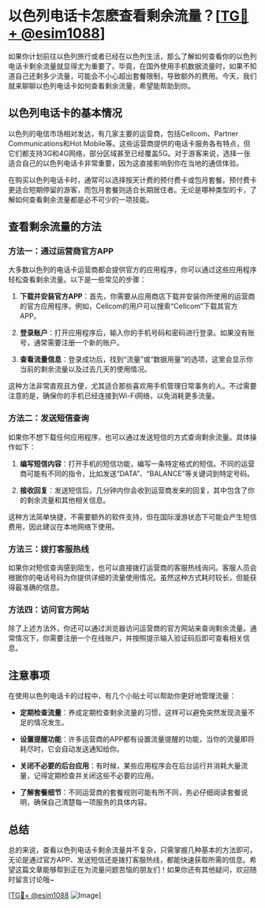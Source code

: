 # 以色列电话卡怎麽查看剩余流量？[[TG💪+ @esim1088](https://t.me/s/esim1088)]

如果你计划前往以色列旅行或者已经在以色列生活，那么了解如何查看你的以色列电话卡剩余流量就显得尤为重要了。毕竟，在国外使用手机数据流量时，如果不知道自己还剩多少流量，可能会不小心超出套餐限制，导致额外的费用。今天，我们就来聊聊以色列电话卡如何查看剩余流量，希望能帮助到你。

## 以色列电话卡的基本情况

以色列的电信市场相对发达，有几家主要的运营商，包括Cellcom、Partner Communications和Hot Mobile等。这些运营商提供的电话卡服务各有特点，但它们都支持3G和4G网络，部分区域甚至已经覆盖5G。对于游客来说，选择一张适合自己的以色列电话卡非常重要，因为这直接影响到你在当地的通信体验。

在购买以色列电话卡时，通常可以选择按天计费的预付费卡或包月套餐。预付费卡更适合短期停留的游客，而包月套餐则适合长期居住者。无论是哪种类型的卡，了解如何查看剩余流量都是必不可少的一项技能。

## 查看剩余流量的方法

### 方法一：通过运营商官方APP

大多数以色列的电话卡运营商都会提供官方的应用程序，你可以通过这些应用程序轻松查看剩余流量。以下是一些常见的步骤：

1. **下载并安装官方APP**：首先，你需要从应用商店下载并安装你所使用的运营商的官方应用程序。例如，Cellcom的用户可以搜索“Cellcom”下载其官方APP。
   
2. **登录账户**：打开应用程序后，输入你的手机号码和密码进行登录。如果没有账号，通常需要注册一个新的账户。

3. **查看流量信息**：登录成功后，找到“流量”或“数据用量”的选项，这里会显示你当前的剩余流量以及过去几天的使用情况。

这种方法非常直观且方便，尤其适合那些喜欢用手机管理日常事务的人。不过需要注意的是，确保你的手机已经连接到Wi-Fi网络，以免消耗更多流量。

### 方法二：发送短信查询

如果你不想下载任何应用程序，也可以通过发送短信的方式查询剩余流量。具体操作如下：

1. **编写短信内容**：打开手机的短信功能，编写一条特定格式的短信。不同的运营商可能有不同的指令，比如发送“DATA”、“BALANCE”等关键词到特定号码。

2. **接收回复**：发送短信后，几分钟内你会收到运营商发来的回复，其中包含了你的剩余流量和其他相关信息。

这种方法简单快捷，不需要额外的软件支持，但在国际漫游状态下可能会产生短信费用，因此建议在本地网络下使用。

### 方法三：拨打客服热线

如果你对短信查询感到陌生，也可以直接拨打运营商的客服热线询问。客服人员会根据你的电话号码为你提供详细的流量使用情况。虽然这种方式耗时较长，但能获得最准确的信息。

### 方法四：访问官方网站

除了上述方法外，你还可以通过浏览器访问运营商的官方网站来查询剩余流量。通常情况下，你需要注册一个在线账户，并按照提示输入验证码后即可查看相关信息。

## 注意事项

在使用以色列电话卡的过程中，有几个小贴士可以帮助你更好地管理流量：

- **定期检查流量**：养成定期检查剩余流量的习惯，这样可以避免突然发现流量不足的情况发生。
  
- **设置提醒功能**：许多运营商的APP都有设置流量提醒的功能，当你的流量即将耗尽时，它会自动发送通知给你。

- **关闭不必要的后台应用**：有时候，某些应用程序会在后台运行并消耗大量流量，记得定期检查并关闭这些不必要的应用。

- **了解套餐细节**：不同运营商的套餐规则可能有所不同，务必仔细阅读套餐说明，确保自己清楚每一项服务的具体内容。

## 总结

总的来说，查看以色列电话卡剩余流量并不复杂，只需掌握几种基本的方法即可。无论是通过官方APP、发送短信还是拨打客服热线，都能快速获取所需的信息。希望这篇文章能够帮到正在为流量问题苦恼的朋友们！如果你还有其他疑问，欢迎随时留言讨论哦~

[[TG💪+ @esim1088](https://t.me/s/esim1088) ![Image](https://i.postimg.cc/4NQfJmqS/Snipaste-2025-05-13-00-14-12.png)]